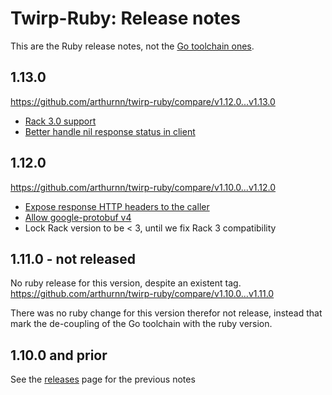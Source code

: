# Twirp-Ruby: Release notes

This are the Ruby release notes, not the [Go toolchain ones](https://github.com/arthurnn/twirp-ruby/releases).

## 1.13.0

https://github.com/arthurnn/twirp-ruby/compare/v1.12.0...v1.13.0

- [Rack 3.0 support](https://github.com/arthurnn/twirp-ruby/pull/124)
- [Better handle nil response status in client](https://github.com/arthurnn/twirp-ruby/pull/127)

## 1.12.0

https://github.com/arthurnn/twirp-ruby/compare/v1.10.0...v1.12.0

- [Expose response HTTP headers to the caller](https://github.com/arthurnn/twirp-ruby/pull/119)
- [Allow google-protobuf v4](https://github.com/arthurnn/twirp-ruby/pull/122)
- Lock Rack version to be < 3, until we fix Rack 3 compatibility

## 1.11.0 - not released

No ruby release for this version, despite an existent tag.
https://github.com/arthurnn/twirp-ruby/compare/v1.10.0...v1.11.0

There was no ruby change for this version therefor not release, instead that mark the de-coupling of the Go toolchain with the ruby version.

## 1.10.0 and prior

See the [releases](https://github.com/arthurnn/twirp-ruby/releases) page for the previous notes

